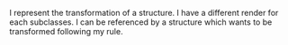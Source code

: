 I represent the transformation of a structure.
I have a different render for each subclasses.
I can be referenced by a structure which wants to be transformed following my rule.